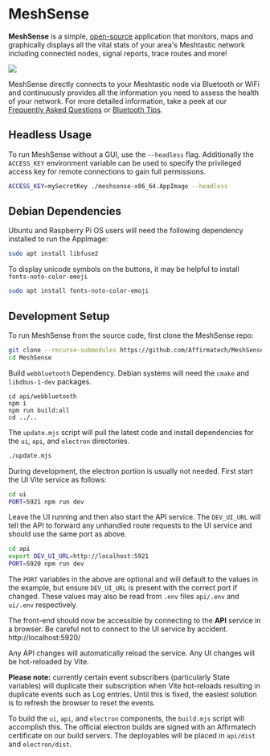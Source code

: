 # MeshSense

**MeshSense** is a simple, [open-source](https://github.com/Affirmatech/MeshSense) application that monitors, maps and graphically displays all the vital stats of your area's Meshtastic network including connected nodes, signal reports, trace routes and more!

![](https://affirmatech.com/meshsense.png)

MeshSense directly connects to your Meshtastic node via Bluetooth or WiFi and continuously provides all the information you need to assess the health of your network. For more detailed information, take a peek at our [Frequently Asked Questions](https://affirmatech.com/meshsense/faq) or [Bluetooth Tips](https://affirmatech.com/meshsense/bluetooth).

## Headless Usage

To run MeshSense without a GUI, use the `--headless` flag. Additionally the `ACCESS_KEY` environment variable can be used to specify the privileged access key for remote connections to gain full permissions.

```sh
ACCESS_KEY=mySecretKey ./meshsense-x86_64.AppImage --headless
```

## Debian Dependencies

Ubuntu and Raspberry Pi OS users will need the following dependency installed to run the AppImage:

```sh
sudo apt install libfuse2
```

To display unicode symbols on the buttons, it may be helpful to install `fonts-noto-color-emoji`

```sh
sudo apt install fonts-noto-color-emoji
```

## Development Setup

To run MeshSense from the source code, first clone the MeshSense repo:

```sh
git clone --recurse-submodules https://github.com/Affirmatech/MeshSense.git
cd MeshSense
```

Build `webbluetooth` Dependency.  Debian systems will need the `cmake` and `libdbus-1-dev` packages.

```
cd api/webbluetooth
npm i
npm run build:all
cd ../..
```

The `update.mjs` script will pull the latest code and install dependencies for the `ui`, `api`, and `electron` directories.

```sh
./update.mjs
```

During development, the electron portion is usually not needed. First start the UI Vite service as follows:

```sh
cd ui
PORT=5921 npm run dev
```

Leave the UI running and then also start the API service. The `DEV_UI_URL` will tell the API to forward any unhandled route requests to the UI service and should use the same port as above.

```sh
cd api
export DEV_UI_URL=http://localhost:5921
PORT=5920 npm run dev
```

The `PORT` variables in the above are optional and will default to the values in the example, but ensure `DEV_UI_URL` is present with the correct port if changed. These values may also be read from `.env` files `api/.env` and `ui/.env` respectively.

The front-end should now be accessible by connecting to the **API** service in a browser. Be careful not to connect to the UI service by accident. http://localhost:5920/

Any API changes will automatically reload the service. Any UI changes will be hot-reloaded by Vite.

**Please note:** currently certain event subscribers (particularly State variables) will duplicate their subscription when Vite hot-reloads resulting in duplicate events such as Log entries. Until this is fixed, the easiest solution is to refresh the browser to reset the events.

To build the `ui`, `api`, and `electron` components, the `build.mjs` script will accomplish this. The official electron builds are signed with an Affirmatech certificate on our build servers. The deployables will be placed in `api/dist` and `electron/dist`.
